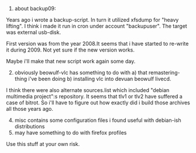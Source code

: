 1. about backup09:

Years ago i wrote a backup-script. In turn it utilized xfsdump for "heavy lifting". I think i made it run in cron under account "backupuser". 
The target was external usb-disk.

First version was from the year 2008.It seems that i have started to re-write it during 2009. Not yet sure if the new version works. 

Maybe i'll make that new script work again some day.



2. obviously beowulf-vlc has something to do with a) that remastering-thing i've been doing b) installing vlc into devuan beowulf livecd.
   
I think there were also alternate sources.list which included "debian multimedia project":s repository. 
It seems that tlv1 or tlv2 have suffered a case of bitrot. So i'll have to figure out how exactly did i build those archives all those years ago.

4. misc contains some configuration files i found useful with debian-ish distributions
5. may have something to do with firefox profiles


Use this stuff at your own risk.
